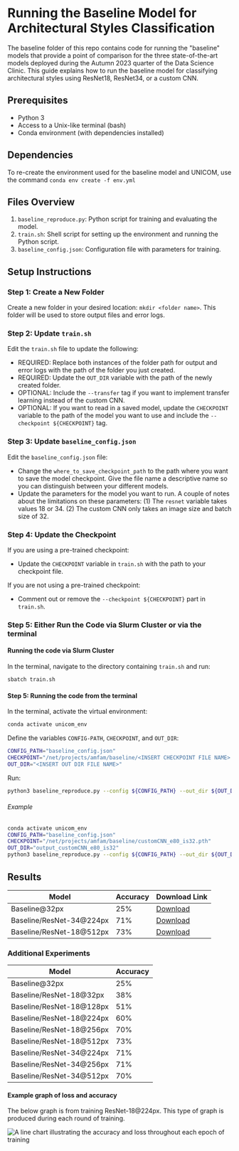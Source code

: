 # Running the Baseline Model for Architectural Styles Classification

The baseline folder of this repo contains code for running the "baseline" models that provide a point of comparison for the three state-of-the-art models deployed during the Autumn 2023 quarter of the Data Science Clinic. This guide explains how to run the baseline model for classifying architectural styles using ResNet18, ResNet34, or a custom CNN.

## Prerequisites 

- Python 3
- Access to a Unix-like terminal (bash)
- Conda environment (with dependencies installed)

## Dependencies

To re-create the environment used for the baseline model and UNICOM, use the command `conda env create -f env.yml`

## Files Overview

1. `baseline_reproduce.py`: Python script for training and evaluating the model.
2. `train.sh`: Shell script for setting up the environment and running the Python script.
3. `baseline_config.json`: Configuration file with parameters for training.

## Setup Instructions

### Step 1: Create a New Folder

Create a new folder in your desired location: `mkdir <folder name>`. This folder will be used to store output files and error logs.

### Step 2: Update `train.sh`

Edit the `train.sh` file to update the following:

- REQUIRED: Replace both instances of the folder path for output and error logs with the path of the folder you just created.
- REQUIRED: Update the `OUT_DIR` variable with the path of the newly created folder.
- OPTIONAL: Include the `--transfer` tag if you want to implement transfer learning instead of the custom CNN.
- OPTIONAL: If you want to read in a saved model, update the `CHECKPOINT` variable to the path of the model you want to use and include the `--checkpoint ${CHECKPOINT}` tag.

### Step 3: Update `baseline_config.json`

Edit the `baseline_config.json` file:

- Change the `where_to_save_checkpoint_path` to the path where you want to save the model checkpoint. Give the file name a descriptive name so you can distinguish between your different models.
- Update the parameters for the model you want to run. A couple of notes about the limitations on these parameters: (1) The `resnet` variable takes values 18 or 34. (2) The custom CNN only takes an image size and batch size of 32.

### Step 4: Update the Checkpoint

If you are using a pre-trained checkpoint:

- Update the `CHECKPOINT` variable in `train.sh` with the path to your checkpoint file.

If you are not using a pre-trained checkpoint:

- Comment out or remove the `--checkpoint ${CHECKPOINT}` part in `train.sh`.

### Step 5: Either Run the Code via Slurm Cluster or via the terminal

#### Running the code via Slurm Cluster

In the terminal, navigate to the directory containing `train.sh` and run:

```bash
sbatch train.sh
```

#### Step 5: Running the code from the terminal

In the terminal, activate the virtual environment:

```bash
conda activate unicom_env
```

Define the variables `CONFIG-PATH`, `CHECKPOINT`, and `OUT_DIR`:

```bash
CONFIG_PATH="baseline_config.json"
CHECKPOINT="/net/projects/amfam/baseline/<INSERT CHECKPOINT FILE NAME>.pth"
OUT_DIR="<INSERT OUT DIR FILE NAME>"
```

Run: 
```bash
python3 baseline_reproduce.py --config ${CONFIG_PATH} --out_dir ${OUT_DIR} --transfer --checkpoint ${CHECKPOINT}
```

###### Example

```bash
conda activate unicom_env
CONFIG_PATH="baseline_config.json"
CHECKPOINT="/net/projects/amfam/baseline/customCNN_e80_is32.pth"
OUT_DIR="output_customCNN_e80_is32"
python3 baseline_reproduce.py --config ${CONFIG_PATH} --out_dir ${OUT_DIR} --transfer --checkpoint ${CHECKPOINT}
```

## Results

| Model                    | Accuracy | Download Link |
|--------------------------|----------|---------------| 
| Baseline@32px            | 25%      | [Download](https://drive.google.com/uc?export=download&id=1ynNmnAzpzMPL2TGZezTKlGQ6JNReKSTy)    |
| Baseline/ResNet-34@224px | 71%  | [Download](https://drive.google.com/uc?export=download&id=1CAM8M3_l2rwbHEHc0UihiqoxhhmMEpOM)    |
| Baseline/ResNet-18@512px | 73%  | [Download](https://drive.google.com/uc?export=download&id=19NM5R8OjkP79yE_FgKiv-VYtcCIek-Tq)    |

### Additional Experiments

| Model                    | Accuracy |
|--------------------------|----------|
| Baseline@32px            | 25%      |
| Baseline/ResNet-18@32px | 38%  |
| Baseline/ResNet-18@128px | 51%  |
| Baseline/ResNet-18@224px | 60%  |
| Baseline/ResNet-18@256px | 70%  |
| Baseline/ResNet-18@512px | 73%  |
| Baseline/ResNet-34@224px | 71%  |
| Baseline/ResNet-34@256px | 71%  |
| Baseline/ResNet-34@512px | 70%  |


#### Example graph of loss and accuracy
The below graph is from training ResNet-18@224px. This type of graph is produced during each round of training. 

![A line chart illustrating the accuracy and loss throughout each epoch of training](../data/resources/training_performance.png)